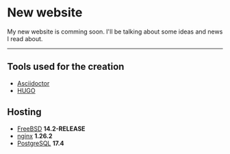 # New website

My new website is comming soon.
I'll be talking about some ideas and news I read about.

---

## Tools used for the creation

* [Asciidoctor](https://asciidoctor.org/)
* [HUGO](https://gohugo.io/)

## Hosting

* [FreeBSD](https://www.freebsd.org/) **14.2-RELEASE**
* [nginx](https://nginx.com/) **1.26.2**
* [PostgreSQL](https://www.postgresql.org/) **17.4**
